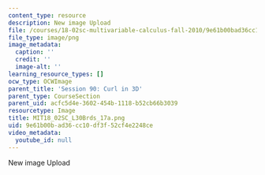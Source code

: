 ```yaml
---
content_type: resource
description: New image Upload
file: /courses/18-02sc-multivariable-calculus-fall-2010/9e61b00bad36cc10df3f52cf4e2248ce_MIT18_02SC_L30Brds_17a.png
file_type: image/png
image_metadata:
  caption: ''
  credit: ''
  image-alt: ''
learning_resource_types: []
ocw_type: OCWImage
parent_title: 'Session 90: Curl in 3D'
parent_type: CourseSection
parent_uid: acfc5d4e-3602-454b-1118-b52cb66b3039
resourcetype: Image
title: MIT18_02SC_L30Brds_17a.png
uid: 9e61b00b-ad36-cc10-df3f-52cf4e2248ce
video_metadata:
  youtube_id: null
---
```

New image Upload

